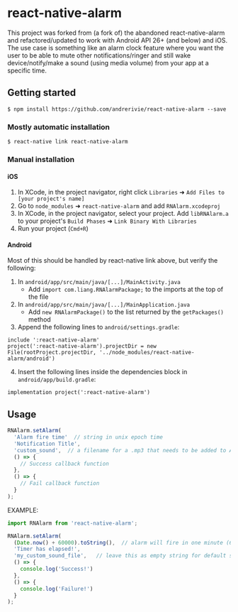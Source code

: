 # react-native-alarm

This project was forked from (a fork of) the abandoned react-native-alarm and refactored/updated to work with Android API 26+ (and below) and iOS. The use case is something like an alarm clock feature where you want the user to be able to mute other notifications/ringer and still wake device/notify/make a sound (using media volume) from your app at a specific time.

## Getting started

`$ npm install https://github.com/andrerivie/react-native-alarm --save`

### Mostly automatic installation

`$ react-native link react-native-alarm`

### Manual installation

#### iOS

1. In XCode, in the project navigator, right click `Libraries` ➜ `Add Files to [your project's name]`
2. Go to `node_modules` ➜ `react-native-alarm` and add `RNAlarm.xcodeproj`
3. In XCode, in the project navigator, select your project. Add `libRNAlarm.a` to your project's `Build Phases` ➜ `Link Binary With Libraries`
4. Run your project (`Cmd+R`)

#### Android

Most of this should be handled by react-native link above, but verify the following:

1. In `android/app/src/main/java/[...]/MainActivity.java`
    - Add `import com.liang.RNAlarmPackage;` to the imports at the top of the file
2. In `android/app/src/main/java/[...]/MainApplication.java`
    - Add `new RNAlarmPackage()` to the list returned by the `getPackages()` method
3. Append the following lines to `android/settings.gradle`:
```
include ':react-native-alarm'
project(':react-native-alarm').projectDir = new File(rootProject.projectDir, '../node_modules/react-native-alarm/android')
```
4. Insert the following lines inside the dependencies block in `android/app/build.gradle`:
```
implementation project(':react-native-alarm')
```

## Usage
```javascript
RNAlarm.setAlarm(
  'Alarm fire time'  // string in unix epoch time
  'Notification Title',
  'custom_sound',  // a filename for a .mp3 that needs to be added to Android/iOS projects separately
  () => {
    // Success callback function
  },
  () => {
    // Fail callback function
  }
);
```
EXAMPLE:
```javascript
import RNAlarm from 'react-native-alarm';

RNAlarm.setAlarm(
  (Date.now() + 60000).toString(),  // alarm will fire in one minute (60000 milliseconds)
  'Timer has elapsed!',
  'my_custom_sound_file',   // leave this as empty string for default sound
  () => {
    console.log('Success!')
  },
  () => {
    console.log('Failure!')
  }
);
